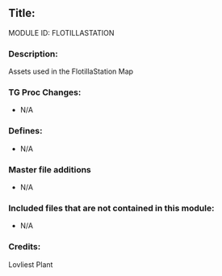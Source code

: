 ## Title:

MODULE ID: FLOTILLASTATION

### Description:

Assets used in the FlotillaStation Map

### TG Proc Changes:

- N/A

### Defines:

- N/A

### Master file additions

- N/A

### Included files that are not contained in this module:

- N/A

### Credits:
Lovliest Plant
